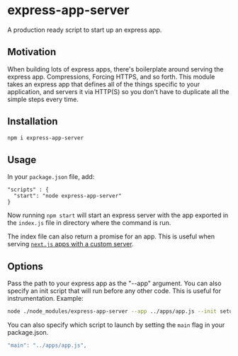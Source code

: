 # express-app-server
A production ready script to start up an express app.

## Motivation
When building lots of express apps, there's boilerplate around serving the express app. Compressions, Forcing HTTPS, and so forth. This module takes an express app that defines all of the things specific to your application, and servers it via HTTP(S) so you don't have to duplicate all the simple steps every time.

## Installation

```bash
npm i express-app-server
```

## Usage

In your `package.json` file, add:
```
"scripts" : {
  "start": "node express-app-server"
}
```

Now running `npm start` will start an express server with the app exported in the `index.js` file in directory where the command is run.

The index file can also return a promise for an app. This is useful when serving [`next.js` apps with a custom server](https://www.npmjs.com/package/next#custom-server-and-routing).

## Options

Pass the path to your express app as the "--app" argument. You can also specify an init script that will run before any other code. This is useful for instrumentation. Example:

```bash
node ./node_modules/express-app-server --app ../apps/app.js --init setupMonitoring.js
```

You can also specify which script to launch by setting the `main` flag in your package.json.

```js
"main": "../apps/app.js",
```